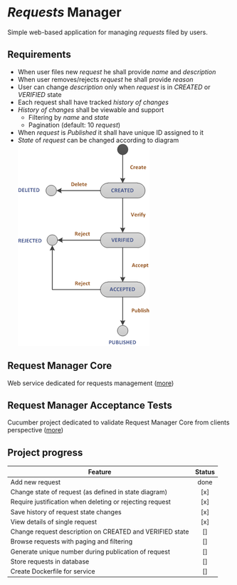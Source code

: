 # _Requests_ Manager
Simple web-based application for managing _requests_ filed by users.

## Requirements
* When user files new _request_ he shall provide _name_ and _description_
* When user removes/rejects _request_ he shall provide _reason_ 
* User can change _description_ only when _request_ is in _CREATED_ or _VERIFIED_ state
* Each request shall have tracked _history of changes_
* _History of changes_ shall be viewable and support
    * Filtering by _name_ and _state_
    * Pagination (default: 10 _request_)
* When _request_ is _Published_ it shall have unique ID assigned to it
* _State_ of _request_ can be changed according to diagram
![States diagram](request-states-diagram.png)

## Request Manager Core
Web service dedicated for requests management ([more](requests-manager-core/README.md))

## Request Manager Acceptance Tests
Cucumber project dedicated to validate Request Manager Core from clients perspective ([more](requests-manager-systemtests/README.md))

## Project progress

| Feature | Status |
| --------|:------:|
| Add new request | done |
| Change state of request (as defined in state diagram)| [x] |
| Require justification when deleting or rejecting request | [x] |
| Save history of request state changes | [x] |
| View details of single request | [x] |
| Change request description on CREATED and VERIFIED state | [] |
| Browse requests with paging and filtering | [] |
| Generate unique number during publication of request | [] |
| Store requests in database | [] |
| Create Dockerfile  for service | [] |
